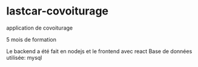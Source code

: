 # lastcar-covoiturage
application de covoiturage

5 mois de formation

Le backend a été fait en nodejs et le frontend avec react
Base de données utilisée: mysql
